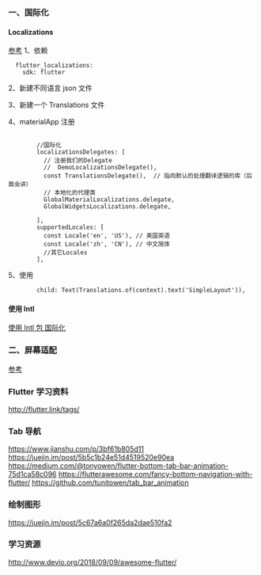 ### 一、国际化
#### Localizations
[参考](https://www.jianshu.com/p/77e51069b90e)
1、依赖
```text
  flutter_localizations:
    sdk: flutter
```
2、新建不同语言 json 文件

3、新建一个 Translations 文件



4、materialApp 注册
```text

        //国际化
        localizationsDelegates: [
          // 注册我们的Delegate
          //  DemoLocalizationsDelegate(),
          const TranslationsDelegate(),  // 指向默认的处理翻译逻辑的库（后面会讲）
          // 本地化的代理类
          GlobalMaterialLocalizations.delegate,
          GlobalWidgetsLocalizations.delegate,

        ],
        supportedLocales: [
          const Locale('en', 'US'), // 美国英语
          const Locale('zh', 'CN'), // 中文简体
          //其它Locales
        ],
```

5、使用
```text
        child: Text(Translations.of(context).text('SimpleLayout')),
```

#### 使用 Intl
[使用 Intl 包 国际化](https://book.flutterchina.club/chapter12/intl.html)


### 二、屏幕适配
[参考](https://juejin.im/post/5bc5a56a5188255c352d88fe)



### Flutter 学习资料
http://flutter.link/tags/


### Tab 导航
https://www.jianshu.com/p/3bf61b805d11
https://juejin.im/post/5b5c1b24e51d4519520e90ea
https://medium.com/@tonyowen/flutter-bottom-tab-bar-animation-75d1ca58c096
https://flutterawesome.com/fancy-bottom-navigation-with-flutter/
https://github.com/tunitowen/tab_bar_animation


### 绘制图形
https://juejin.im/post/5c67a6a0f265da2dae510fa2


### 学习资源
http://www.devio.org/2018/09/09/awesome-flutter/



